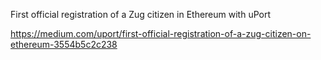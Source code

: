 First official registration of a Zug citizen in Ethereum with uPort

https://medium.com/uport/first-official-registration-of-a-zug-citizen-on-ethereum-3554b5c2c238

